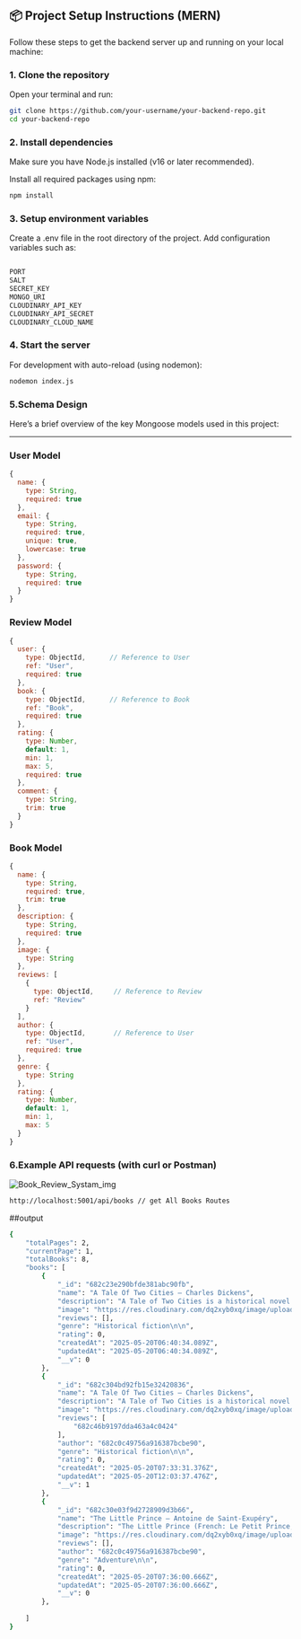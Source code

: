 ## 📦 Project Setup Instructions (MERN)

Follow these steps to get the backend server up and running on your local machine:

### 1. Clone the repository

Open your terminal and run:

```bash
git clone https://github.com/your-username/your-backend-repo.git
cd your-backend-repo

```
### 2. Install dependencies
Make sure you have Node.js installed (v16 or later recommended).

Install all required packages using npm:

```bash
npm install
```

### 3. Setup environment variables
Create a .env file in the root directory of the project. Add configuration variables such as:
```bash

PORT 
SALT 
SECRET_KEY
MONGO_URI 
CLOUDINARY_API_KEY
CLOUDINARY_API_SECRET 
CLOUDINARY_CLOUD_NAME 

```

### 4. Start the server
For development with auto-reload (using nodemon):
``` bash
nodemon index.js
```
### 5.Schema Design

Here’s a brief overview of the key Mongoose models used in this project:

---

###  User Model

```js
{
  name: {
    type: String,
    required: true
  },
  email: {
    type: String,
    required: true,
    unique: true,
    lowercase: true
  },
  password: {
    type: String,
    required: true
  }
}
```
### Review Model

```js
{
  user: {
    type: ObjectId,      // Reference to User
    ref: "User",
    required: true
  },
  book: {
    type: ObjectId,      // Reference to Book
    ref: "Book",
    required: true
  },
  rating: {
    type: Number,
    default: 1,
    min: 1,
    max: 5,
    required: true
  },
  comment: {
    type: String,
    trim: true
  }
}
```
### Book Model

```js
{
  name: {
    type: String,
    required: true,
    trim: true
  },
  description: {
    type: String,
    required: true
  },
  image: {
    type: String
  },
  reviews: [
    {
      type: ObjectId,     // Reference to Review
      ref: "Review"
    }
  ],
  author: {
    type: ObjectId,       // Reference to User
    ref: "User",
    required: true
  },
  genre: {
    type: String
  },
  rating: {
    type: Number,
    default: 1,
    min: 1,
    max: 5
  }
}

```
### 6.Example API requests (with curl or Postman)
![Book_Review_Systam_img](https://github.com/user-attachments/assets/886e5bf9-2b50-4a79-8cf4-9c04ff0b0e39)

```bash 
http://localhost:5001/api/books // get All Books Routes
```

##output
```bash
{
    "totalPages": 2,
    "currentPage": 1,
    "totalBooks": 8,
    "books": [
        {
            "_id": "682c23e290bfde381abc90fb",
            "name": "A Tale Of Two Cities — Charles Dickens",
            "description": "A Tale of Two Cities is a historical novel published in 1859 by English author Charles Dickens, set in London and Paris before and during the French Revolution. The novel tells the story of the French Doctor Manette, his 18-year-long imprisonment in the Bastille in Paris, and his release to live in London with his daughter Lucie whom he had never met. The story is set against the conditions that led up to the French Revolution and the Reign of Terror.",
            "image": "https://res.cloudinary.com/dq2xyb0xq/image/upload/v1747723234/BookImages/bei9ufpcgufzyog5mruy.jpg",
            "reviews": [],
            "genre": "Historical fiction\n\n",
            "rating": 0,
            "createdAt": "2025-05-20T06:40:34.089Z",
            "updatedAt": "2025-05-20T06:40:34.089Z",
            "__v": 0
        },
        {
            "_id": "682c304bd92fb15e32420836",
            "name": "A Tale Of Two Cities — Charles Dickens",
            "description": "A Tale of Two Cities is a historical novel published in 1859 by English author Charles Dickens, set in London and Paris before and during the French Revolution. The novel tells the story of the French Doctor Manette, his 18-year-long imprisonment in the Bastille in Paris, and his release to live in London with his daughter Lucie whom he had never met. The story is set against the conditions that led up to the French Revolution and the Reign of Terror.",
            "image": "https://res.cloudinary.com/dq2xyb0xq/image/upload/v1747726412/BookImages/subusi4a1uunihnekait.jpg",
            "reviews": [
                "682c46b9197dda463a4c0424"
            ],
            "author": "682c0c49756a916387bcbe90",
            "genre": "Historical fiction\n\n",
            "rating": 0,
            "createdAt": "2025-05-20T07:33:31.376Z",
            "updatedAt": "2025-05-20T12:03:37.476Z",
            "__v": 1
        },
        {
            "_id": "682c30e03f9d2728909d3b66",
            "name": "The Little Prince — Antoine de Saint-Exupéry",
            "description": "The Little Prince (French: Le Petit Prince, pronounced [lə p(ə)ti pʁɛ̃s]) is a novella written and illustrated by French writer and aviator Antoine de Saint-Exupéry. It was first published in English and French in the United States by Reynal & Hitchcock in April 1943 and was published posthumously in France following liberation; Saint-Exupéry's works had been banned by the Vichy Regime. The story follows a young prince who visits various planets, including Earth, and addresses themes of loneliness, friendship, love, and loss. Despite its style as a children's book, The Little Prince makes observations about life, adults, and human nature.",
            "image": "https://res.cloudinary.com/dq2xyb0xq/image/upload/v1747726561/BookImages/llnezxgezd6sf2aeohgf.jpg",
            "reviews": [],
            "author": "682c0c49756a916387bcbe90",
            "genre": "Adventure\n\n",
            "rating": 0,
            "createdAt": "2025-05-20T07:36:00.666Z",
            "updatedAt": "2025-05-20T07:36:00.666Z",
            "__v": 0
        },
       
    ]
}
```



